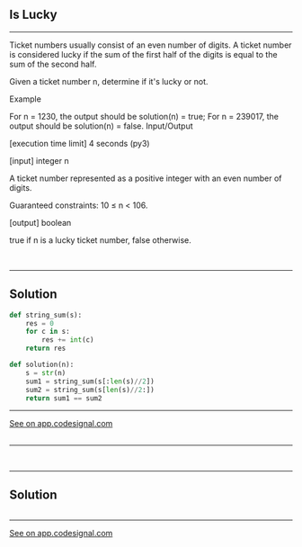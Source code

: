 ## Is Lucky
---
Ticket numbers usually consist of an even number of digits. A ticket number is considered lucky if the sum of the first half of the digits is equal to the sum of the second half.

Given a ticket number n, determine if it's lucky or not.

Example

For n = 1230, the output should be
solution(n) = true;
For n = 239017, the output should be
solution(n) = false.
Input/Output

[execution time limit] 4 seconds (py3)

[input] integer n

A ticket number represented as a positive integer with an even number of digits.

Guaranteed constraints:
10 ≤ n < 106.

[output] boolean

true if n is a lucky ticket number, false otherwise.

<br>

---
## Solution

```python
def string_sum(s):
    res = 0
    for c in s:
        res += int(c)        
    return res

def solution(n):
    s = str(n)
    sum1 = string_sum(s[:len(s)//2])
    sum2 = string_sum(s[len(s)//2:])
    return sum1 == sum2
```

---
[See on app.codesignal.com](https://app.codesignal.com/arcade/intro/level-3/3AdBC97QNuhF6RwsQ)



## 
---

<br>

---
## Solution

```python

```
---
[See on app.codesignal.com]()